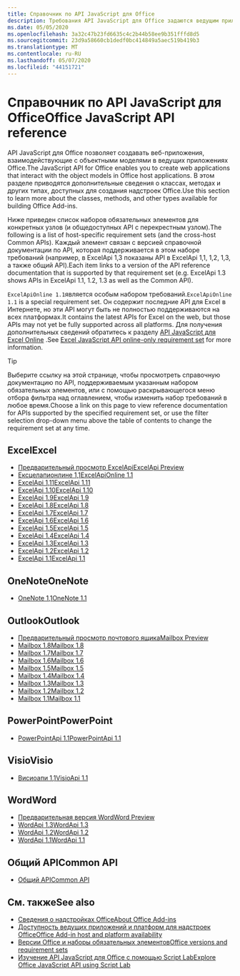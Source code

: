 ```yaml
---
title: Справочник по API JavaScript для Office
description: Требования API JavaScript для Office задаются ведущим приложением.
ms.date: 05/05/2020
ms.openlocfilehash: 3a32c47b23fd6635c4c2b44b58ee9b351fffd8d5
ms.sourcegitcommit: 23d9a58660cb1dedf0bc414849a5aec519b419b3
ms.translationtype: MT
ms.contentlocale: ru-RU
ms.lasthandoff: 05/07/2020
ms.locfileid: "44151721"
---
```

# <a name="office-javascript-api-reference"></a><span data-ttu-id="7a550-103">Справочник по API JavaScript для Office</span><span class="sxs-lookup"><span data-stu-id="7a550-103">Office JavaScript API reference</span></span>

<span data-ttu-id="7a550-104">API JavaScript для Office позволяет создавать веб-приложения, взаимодействующие с объектными моделями в ведущих приложениях Office.</span><span class="sxs-lookup"><span data-stu-id="7a550-104">The JavaScript API for Office enables you to create web applications that interact with the object models in Office host applications.</span></span> <span data-ttu-id="7a550-105">В этом разделе приводятся дополнительные сведения о классах, методах и других типах, доступных для создания надстроек Office.</span><span class="sxs-lookup"><span data-stu-id="7a550-105">Use this section to learn more about the classes, methods, and other types available for building Office Add-ins.</span></span>

<span data-ttu-id="7a550-106">Ниже приведен список наборов обязательных элементов для конкретных узлов (и общедоступных API с перекрестным узлом).</span><span class="sxs-lookup"><span data-stu-id="7a550-106">The following is a list of host-specific requirement sets (and the cross-host Common APIs).</span></span> <span data-ttu-id="7a550-107">Каждый элемент связан с версией справочной документации по API, которая поддерживается в этом наборе требований (например, в ExcelApi 1,3 показаны API в ExcelApi 1,1, 1,2, 1,3, а также общий API).</span><span class="sxs-lookup"><span data-stu-id="7a550-107">Each item links to a version of the API reference documentation that is supported by that requirement set (e.g. ExcelApi 1.3 shows APIs in ExcelApi 1.1, 1.2, 1.3 as well as the Common API).</span></span>

<span data-ttu-id="7a550-108">`ExcelApiOnline 1.1`является особым набором требований.</span><span class="sxs-lookup"><span data-stu-id="7a550-108">`ExcelApiOnline 1.1` is a special requirement set.</span></span> <span data-ttu-id="7a550-109">Он содержит последние API для Excel в Интернете, но эти API могут быть не полностью поддерживаются на всех платформах.</span><span class="sxs-lookup"><span data-stu-id="7a550-109">It contains the latest APIs for Excel on the web, but those APIs may not yet be fully supported across all platforms.</span></span> <span data-ttu-id="7a550-110">Для получения дополнительных сведений обратитесь к разделу [API JavaScript для Excel Online](/office/dev/add-ins/reference/requirement-sets/excel-api-online-requirement-set) .</span><span class="sxs-lookup"><span data-stu-id="7a550-110">See [Excel JavaScript API online-only requirement set](/office/dev/add-ins/reference/requirement-sets/excel-api-online-requirement-set) for more information.</span></span>

> [!TIP]
> <span data-ttu-id="7a550-111">Выберите ссылку на этой странице, чтобы просмотреть справочную документацию по API, поддерживаемым указанным набором обязательных элементов, или с помощью раскрывающегося меню отбора фильтра над оглавлением, чтобы изменить набор требований в любое время.</span><span class="sxs-lookup"><span data-stu-id="7a550-111">Choose a link on this page to view reference documentation for APIs supported by the specified requirement set, or use the filter selection drop-down menu above the table of contents to change the requirement set at any time.</span></span>

## <a name="excel"></a><span data-ttu-id="7a550-112">Excel</span><span class="sxs-lookup"><span data-stu-id="7a550-112">Excel</span></span>

- [<span data-ttu-id="7a550-113">Предварительный просмотр ExcelApi</span><span class="sxs-lookup"><span data-stu-id="7a550-113">ExcelApi Preview</span></span>](/javascript/api/excel?view=excel-js-preview)
- [<span data-ttu-id="7a550-114">Ексцелапионлине 1,1</span><span class="sxs-lookup"><span data-stu-id="7a550-114">ExcelApiOnline 1.1</span></span>](/javascript/api/excel?view=excel-js-online)
- [<span data-ttu-id="7a550-115">ExcelApi 1,11</span><span class="sxs-lookup"><span data-stu-id="7a550-115">ExcelApi 1.11</span></span>](/javascript/api/excel?view=excel-js-1.11)
- [<span data-ttu-id="7a550-116">ExcelApi 1.10</span><span class="sxs-lookup"><span data-stu-id="7a550-116">ExcelApi 1.10</span></span>](/javascript/api/excel?view=excel-js-1.10)
- [<span data-ttu-id="7a550-117">ExcelApi 1.9</span><span class="sxs-lookup"><span data-stu-id="7a550-117">ExcelApi 1.9</span></span>](/javascript/api/excel?view=excel-js-1.9)
- [<span data-ttu-id="7a550-118">ExcelApi 1.8</span><span class="sxs-lookup"><span data-stu-id="7a550-118">ExcelApi 1.8</span></span>](/javascript/api/excel?view=excel-js-1.8)
- [<span data-ttu-id="7a550-119">ExcelApi 1.7</span><span class="sxs-lookup"><span data-stu-id="7a550-119">ExcelApi 1.7</span></span>](/javascript/api/excel?view=excel-js-1.7)
- [<span data-ttu-id="7a550-120">ExcelApi 1.6</span><span class="sxs-lookup"><span data-stu-id="7a550-120">ExcelApi 1.6</span></span>](/javascript/api/excel?view=excel-js-1.6)
- [<span data-ttu-id="7a550-121">ExcelApi 1.5</span><span class="sxs-lookup"><span data-stu-id="7a550-121">ExcelApi 1.5</span></span>](/javascript/api/excel?view=excel-js-1.5)
- [<span data-ttu-id="7a550-122">ExcelApi 1.4</span><span class="sxs-lookup"><span data-stu-id="7a550-122">ExcelApi 1.4</span></span>](/javascript/api/excel?view=excel-js-1.4)
- [<span data-ttu-id="7a550-123">ExcelApi 1.3</span><span class="sxs-lookup"><span data-stu-id="7a550-123">ExcelApi 1.3</span></span>](/javascript/api/excel?view=excel-js-1.3)
- [<span data-ttu-id="7a550-124">ExcelApi 1.2</span><span class="sxs-lookup"><span data-stu-id="7a550-124">ExcelApi 1.2</span></span>](/javascript/api/excel?view=excel-js-1.2)
- [<span data-ttu-id="7a550-125">ExcelApi 1.1</span><span class="sxs-lookup"><span data-stu-id="7a550-125">ExcelApi 1.1</span></span>](/javascript/api/excel?view=excel-js-1.1)

## <a name="onenote"></a><span data-ttu-id="7a550-126">OneNote</span><span class="sxs-lookup"><span data-stu-id="7a550-126">OneNote</span></span>

- [<span data-ttu-id="7a550-127">OneNote 1,1</span><span class="sxs-lookup"><span data-stu-id="7a550-127">OneNote 1.1</span></span>](/javascript/api/onenote?view=onenote-js-1.1)

## <a name="outlook"></a><span data-ttu-id="7a550-128">Outlook</span><span class="sxs-lookup"><span data-stu-id="7a550-128">Outlook</span></span>

- [<span data-ttu-id="7a550-129">Предварительный просмотр почтового ящика</span><span class="sxs-lookup"><span data-stu-id="7a550-129">Mailbox Preview</span></span>](/javascript/api/outlook?view=outlook-js-preview)
- [<span data-ttu-id="7a550-130">Mailbox 1.8</span><span class="sxs-lookup"><span data-stu-id="7a550-130">Mailbox 1.8</span></span>](/javascript/api/outlook?view=outlook-js-1.8)
- [<span data-ttu-id="7a550-131">Mailbox 1.7</span><span class="sxs-lookup"><span data-stu-id="7a550-131">Mailbox 1.7</span></span>](/javascript/api/outlook?view=outlook-js-1.7)
- [<span data-ttu-id="7a550-132">Mailbox 1.6</span><span class="sxs-lookup"><span data-stu-id="7a550-132">Mailbox 1.6</span></span>](/javascript/api/outlook?view=outlook-js-1.6)
- [<span data-ttu-id="7a550-133">Mailbox 1.5</span><span class="sxs-lookup"><span data-stu-id="7a550-133">Mailbox 1.5</span></span>](/javascript/api/outlook?view=outlook-js-1.5)
- [<span data-ttu-id="7a550-134">Mailbox 1.4</span><span class="sxs-lookup"><span data-stu-id="7a550-134">Mailbox 1.4</span></span>](/javascript/api/outlook?view=outlook-js-1.4)
- [<span data-ttu-id="7a550-135">Mailbox 1.3</span><span class="sxs-lookup"><span data-stu-id="7a550-135">Mailbox 1.3</span></span>](/javascript/api/outlook?view=outlook-js-1.3)
- [<span data-ttu-id="7a550-136">Mailbox 1.2</span><span class="sxs-lookup"><span data-stu-id="7a550-136">Mailbox 1.2</span></span>](/javascript/api/outlook?view=outlook-js-1.2)
- [<span data-ttu-id="7a550-137">Mailbox 1.1</span><span class="sxs-lookup"><span data-stu-id="7a550-137">Mailbox 1.1</span></span>](/javascript/api/outlook?view=outlook-js-1.1)

## <a name="powerpoint"></a><span data-ttu-id="7a550-138">PowerPoint</span><span class="sxs-lookup"><span data-stu-id="7a550-138">PowerPoint</span></span>

- [<span data-ttu-id="7a550-139">PowerPointApi 1.1</span><span class="sxs-lookup"><span data-stu-id="7a550-139">PowerPointApi 1.1</span></span>](/javascript/api/powerpoint?view=powerpoint-js-1.1)

## <a name="visio"></a><span data-ttu-id="7a550-140">Visio</span><span class="sxs-lookup"><span data-stu-id="7a550-140">Visio</span></span>

- [<span data-ttu-id="7a550-141">Висиоапи 1,1</span><span class="sxs-lookup"><span data-stu-id="7a550-141">VisioApi 1.1</span></span>](/javascript/api/visio?view=visio-js-1.1)

## <a name="word"></a><span data-ttu-id="7a550-142">Word</span><span class="sxs-lookup"><span data-stu-id="7a550-142">Word</span></span>

- [<span data-ttu-id="7a550-143">Предварительная версия Word</span><span class="sxs-lookup"><span data-stu-id="7a550-143">Word Preview</span></span>](/javascript/api/word?view=word-js-preview)
- [<span data-ttu-id="7a550-144">WordApi 1.3</span><span class="sxs-lookup"><span data-stu-id="7a550-144">WordApi 1.3</span></span>](/javascript/api/word?view=word-js-1.3)
- [<span data-ttu-id="7a550-145">WordApi 1.2</span><span class="sxs-lookup"><span data-stu-id="7a550-145">WordApi 1.2</span></span>](/javascript/api/word?view=word-js-1.2)
- [<span data-ttu-id="7a550-146">WordApi 1.1</span><span class="sxs-lookup"><span data-stu-id="7a550-146">WordApi 1.1</span></span>](/javascript/api/word?view=word-js-1.1)

## <a name="common-api"></a><span data-ttu-id="7a550-147">Общий API</span><span class="sxs-lookup"><span data-stu-id="7a550-147">Common API</span></span>

- [<span data-ttu-id="7a550-148">Общий API</span><span class="sxs-lookup"><span data-stu-id="7a550-148">Common API</span></span>](/javascript/api/office?view=common-js)

## <a name="see-also"></a><span data-ttu-id="7a550-149">См. также</span><span class="sxs-lookup"><span data-stu-id="7a550-149">See also</span></span>

- [<span data-ttu-id="7a550-150">Сведения о надстройках Office</span><span class="sxs-lookup"><span data-stu-id="7a550-150">About Office Add-ins</span></span>](/office/dev/add-ins/overview)
- [<span data-ttu-id="7a550-151">Доступность ведущих приложений и платформ для надстроек Office</span><span class="sxs-lookup"><span data-stu-id="7a550-151">Office Add-in host and platform availability</span></span>](/office/dev/add-ins/overview/office-add-in-availability)
- [<span data-ttu-id="7a550-152">Версии Office и наборы обязательных элементов</span><span class="sxs-lookup"><span data-stu-id="7a550-152">Office versions and requirement sets</span></span>](/office/dev/add-ins/develop/office-versions-and-requirement-sets)
- [<span data-ttu-id="7a550-153">Изучение API JavaScript для Office с помощью Script Lab</span><span class="sxs-lookup"><span data-stu-id="7a550-153">Explore Office JavaScript API using Script Lab</span></span>](/office/dev/add-ins/overview/explore-with-script-lab)
